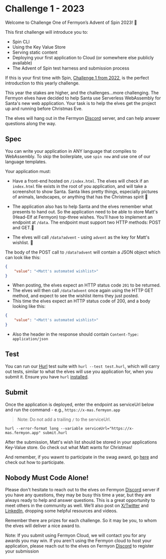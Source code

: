# Challenge 1 - 2023

Welcome to Challenge One of Fermyon’s Advent of Spin 2023! 🥳

This first challenge will introduce you to:

- Spin CLI
- Using the Key Value Store
- Serving static content
- Deploying your first application to Cloud (or somewhere else publicly available)
- The Advent of Spin test harness and submission process

If this is your first time with Spin, [Challenge 1 from 2022](../../2022/CHALLENGE-1/README.md), is the perfect introduction to this yearly challenge.

This year the stakes are higher, and the challenges...more challenging. The Fermyon elves have decided to help Santa use Serverless WebAssembly for Santa's new web application. Your task is to help the elves get the project up and running before Christmas Eve.

The elves will hang out in the Fermyon [Discord](https://discord.gg/AAFNfS7NGf) server, and can help answer questions along the way.

## Spec

You can write your application in ANY language that compiles to WebAssembly. To skip the boilerplate, use `spin new` and use one of our language templates.

Your application must:

- Have a front-end hosted on `/index.html`. The elves will check if an `index.html` file exists in the root of you application, and will take a screenshot to show Santa. Santa likes pretty things, especially pictures of animals, landscapes, or anything that has the Christmas spirit 🎄

- The application also has to help Santa and the elves remember what presents to hand out. So the application need to be able to store Matt's (Head-Elf at Fermyon) top-three wishes. You'll have to implement an endpoint at `/data`. The endpoint must support two HTTP methods: POST and GET.🎅

- The elves will call `/data?advent` - using `advent` as the key for Matt's wishlist. 🎁

The body of the POST call to `/data?advent` will contain a JSON object which can look like this:

```JSON
{
    "value": "<Matt's automated wishlist>"
}
```

- When posting, the elves expect an HTTP status code `201` to be returned.
- The elves will then call `/data?advent` once again using the HTTP GET method, and expect to see the wishlist items they just posted.
- This time the elves expect an HTTP status code of 200, and a body looking like this:

```JSON
{
    "value": "<Matt's automated wishlist>"
}
```

- Also the header in the response should contain `Content-Type: application/json`

## Test

You can run our [Hurl](https://hurl.dev) test suite with `hurl --test test.hurl`, which will carry out tests, similar to what the elves will use you application for, when you submit it. Ensure you have `hurl` [installed](https://hurl.dev/docs/installation.html).

## Submit

Once the application is deployed, enter the endpoint as serviceUrl below and run the command - e.g., `https://x-mas.fermyon.app`

> Note: Do not add a trailing `/` to the serviceUrl.

```shell
hurl --error-format long --variable serviceUrl="https://x-mas.fermyon.app" submit.hurl
```

After the submission, Matt's wish list should be stored in your applications Key-Value store. Go check out what Matt wants for Christmas!

And remember, if you wawnt to participate in the swag award, go [here](../../README.md#Prizes) and check out how to participate.

## Nobody Must Code Alone!

Please don't hesitate to reach out to the elves on Fermyon [Discord](https://discord.gg/AAFNfS7NGf) server if you have any questions, they may be busy this time a year, but they are always ready to help and answer questions. This is a great opportunity to meet others in the community as well. We’ll also post on [X/Twitter](https://twitter.com/fermyontech) and [LinkedIn](https://www.linkedin.com/company/fermyon), dropping some helpful resources and videos.

Remember there are prizes for each challenge. So it may be you, to whom the elves will deliver a nice award to.

Note: If you submit using Fermyon Cloud, we will contact you for any awards you may win. If you aren't using the Fermyon cloud to host your application, please reach out to the elves on Fermyon [Discord](https://discord.gg/AAFNfS7NGf) to register your submission
